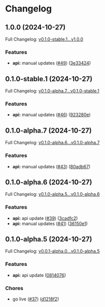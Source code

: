 # Changelog

## 1.0.0 (2024-10-27)

Full Changelog: [v0.1.0-stable.1...v1.0.0](https://github.com/MpesaFlow/mpesaflow-node/compare/v0.1.0-stable.1...v1.0.0)

### Features

* **api:** manual updates ([#49](https://github.com/MpesaFlow/mpesaflow-node/issues/49)) ([3e33424](https://github.com/MpesaFlow/mpesaflow-node/commit/3e334243dfb711db367bb2c94edb0837c1097d47))

## 0.1.0-stable.1 (2024-10-27)

Full Changelog: [v0.1.0-alpha.7...v0.1.0-stable.1](https://github.com/MpesaFlow/mpesaflow-node/compare/v0.1.0-alpha.7...v0.1.0-stable.1)

### Features

* **api:** manual updates ([#46](https://github.com/MpesaFlow/mpesaflow-node/issues/46)) ([923280e](https://github.com/MpesaFlow/mpesaflow-node/commit/923280ea23cae804bc7580296aec43e468a3f964))

## 0.1.0-alpha.7 (2024-10-27)

Full Changelog: [v0.1.0-alpha.6...v0.1.0-alpha.7](https://github.com/MpesaFlow/mpesaflow-node/compare/v0.1.0-alpha.6...v0.1.0-alpha.7)

### Features

* **api:** manual updates ([#43](https://github.com/MpesaFlow/mpesaflow-node/issues/43)) ([80adb67](https://github.com/MpesaFlow/mpesaflow-node/commit/80adb677158538930ba30cc8a74cf69355a855ab))

## 0.1.0-alpha.6 (2024-10-27)

Full Changelog: [v0.1.0-alpha.5...v0.1.0-alpha.6](https://github.com/MpesaFlow/mpesaflow-node/compare/v0.1.0-alpha.5...v0.1.0-alpha.6)

### Features

* **api:** api update ([#39](https://github.com/MpesaFlow/mpesaflow-node/issues/39)) ([3cadfc2](https://github.com/MpesaFlow/mpesaflow-node/commit/3cadfc25d4e136db01af7d7434664d679cdc66b2))
* **api:** manual updates ([#41](https://github.com/MpesaFlow/mpesaflow-node/issues/41)) ([36150e1](https://github.com/MpesaFlow/mpesaflow-node/commit/36150e1a44d790f217c36d49ed1de41c06f306d9))

## 0.1.0-alpha.5 (2024-10-27)

Full Changelog: [v0.0.1-alpha.0...v0.1.0-alpha.5](https://github.com/MpesaFlow/mpesaflow-node/compare/v0.0.1-alpha.0...v0.1.0-alpha.5)

### Features

* **api:** api update ([0814076](https://github.com/MpesaFlow/mpesaflow-node/commit/0814076ed51f1731c9b1fe2bdc0751d0f312cba7))


### Chores

* go live ([#37](https://github.com/MpesaFlow/mpesaflow-node/issues/37)) ([d1218f2](https://github.com/MpesaFlow/mpesaflow-node/commit/d1218f2370942344a27f6a1fdc620f2f5222de85))
